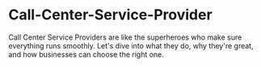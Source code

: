 # Call-Center-Service-Provider
Call Center Service Providers are like the superheroes who make sure everything runs smoothly. Let's dive into what they do, why they're great, and how businesses can choose the right one.
